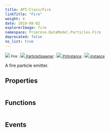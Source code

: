 ```yaml
---
title: API:Class/Fire
linkTitle: "Fire"
weight: 4
date: 2019-08-02
explorerImage: fire
namespace: Primrose.DataModel.Particles.Fire
deprecated: false
no_list: true
---
```

<small class="inheritance">
<span class="" href="/docs/api-reference/Class/Fire"><img src="/icons/silk/fire.png"/>&nbsp;Fire</span>&nbsp;:&nbsp;<a class="" href="/docs/api-reference/Class/ParticleSpawner"><img src="/icons/silk/emitter.png"/>&nbsp;ParticleSpawner</a>&nbsp;:&nbsp;<a class="" href="/docs/api-reference/Class/PVInstance"><img src="/icons/silk/default.png"/>&nbsp;PVInstance</a>&nbsp;:&nbsp;<a class="" href="/docs/api-reference/Class/Instance"><img src="/icons/silk/default.png"/>&nbsp;Instance</a></small>
<p class="summary">

A fire particle emitter.

</p>
 
## Properties
 
<table class="studiohide">
<tbody>
</tbody>
</table>
 
## Functions
 
<table class="studiohide">
<tbody>
</tbody>
</table>
 
## Events
 
<table class="studiohide">
<tbody>
</tbody>
</table>
<b>
</b>
<div class="inheritors">
<ul class="root">
</ul>
</div>
